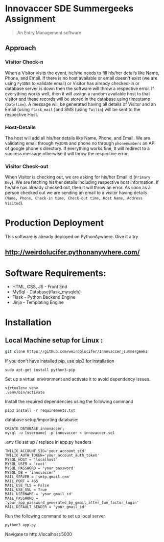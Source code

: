 # Innovaccer SDE Summergeeks Assignment
> An Entry Management software

## Approach

### Visitor Check-n
When a Visitor visits the event, he/she needs to fill his/her details like Name, Phone, and Email. If there is no host available or email doesn't exist (we are using `Py3DNS` to validate email) or Visitor has already checked-in or database server is down then the software will throw a respective error. If everything works well, then it will assign a random available host to that visitor and these records will be stored in the database using timestamp (`Datetime`). A message will be generated having all details of Visitor and an Email (using `flask_mail` )and SMS
(using `Twilio`) will be sent to the respective Host.


### Host-Details
The host will add all his/her details like Name, Phone, and Email. We are validating email through `Py3DNS` and phone no through `phonenumbers` an API of google phone's directory. If everything works fine, It will redirect to a success message otherwise it will throw the respective error.
### Visitor Check-out
When Visitor is checking out, we are asking for his/her Email id (`Primary Key`). We are fetching his/her details including respective host information. If he/she has already checked out, then it will throw an error. As soon as a person checked out we are sending an email to a visitor having details (`Name, Phone, Check-in time, Check-out time, Host Name, Address Visited`).

# Production Deployment
This software is already deployed on PythonAywhere. Give it a try 
## http://weirdolucifer.pythonanywhere.com/

# Software Requirements:

+ HTML, CSS, JS - Front End
+ MySql - Database(flask_mysqldb)
+ Flask - Python Backend Engine
+ Jinja - Templating Engine

# Installation

## Local Machine setup for Linux :

```sh
git clone https://github.com/weirdolucifer/Innovaccer_summergeeks
```

If you don't have installed pip, use pip3 for installation 
```
sudo apt-get install python3-pip
```

Set up a virtual environment and activate it to avoid dependency issues.

```
virtualenv venv
.venv/bin/activate
```

Install the required dependencies using the following command
```
pip3 install -r requirements.txt
```
database setup/importing database: 
```
CREATE DATABASE innovaccer;
mysql -u [username] -p innovaccer < innovaccer.sql
```

.env file set up / replace in app.py headers
```
TWILIO_ACCOUNT_SID='your_account_sid'
TWILIO_AUTH_TOKEN='your_account_auth_token'
MYSQL_HOST = 'localhost'
MYSQL_USER = 'root'
MYSQL_PASSWORD = 'your_password'
MYSQL_DB = 'innovaccer'
MAIL_SERVER = 'smtp.gmail.com'
MAIL_PORT = 465
MAIL_USE_TLS = False
MAIL_USE_SSL = True
MAIL_USERNAME = 'your_gmail_id'
MAIL_PASSWORD = 'your_app_password_generated_by_gmail_after_two_factor_login'
MAIL_DEFAULT_SENDER = 'your_gmail_id'
```

Run the following command to set up local server
```
python3 app.py
```

Navigate to http://localhost:5000





